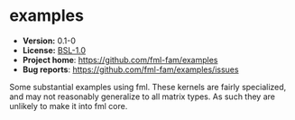 # examples

* **Version:** 0.1-0
* **License:** [BSL-1.0](http://opensource.org/licenses/BSL-1.0)
* **Project home**: https://github.com/fml-fam/examples
* **Bug reports**: https://github.com/fml-fam/examples/issues


Some substantial examples using fml. These kernels are fairly specialized, and may not reasonably generalize to all matrix types. As such they are unlikely to make it into fml core.

